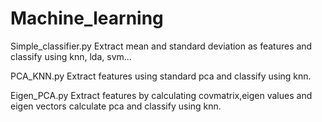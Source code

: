 # Machine_learning

Simple_classifier.py 
Extract mean and standard deviation as features and classify using knn, lda, svm...

PCA_KNN.py
Extract features using standard pca and classify using knn.

Eigen_PCA.py
Extract features by calculating covmatrix,eigen values and eigen vectors calculate pca and classify using knn.

